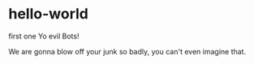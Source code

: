# hello-world
first one
Yo evil Bots!

We are gonna blow off your junk so badly, you can't even imagine that.
